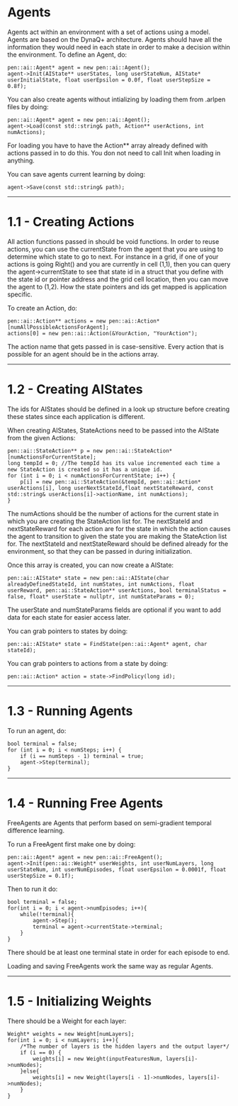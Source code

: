 # Agents

Agents act within an environment with a set of actions using a model.  Agents are based on the DynaQ+ architecture.
Agents should have all the information they would need in each state in order to make a decision within the environment.
To define an Agent, do:

	pen::ai::Agent* agent = new pen::ai::Agent();
	agent->Init(AIState** userStates, long userStateNum, AIState* userInitialState, float userEpsilon = 0.0f, float userStepSize = 0.8f);

You can also create agents without intializing by loading them from .arlpen files by doing:
	
	pen::ai::Agent* agent = new pen::ai::Agent();
	agent->Load(const std::string& path, Action** userActions, int numActions);

For loading you have to have the Action** array already defined with actions passed in to do this.  You don not need to call Init when loading in anything.

You can save agents current learning by doing:

	agent->Save(const std::string& path);

----------------------------------------------------------------------------------------------------------------------------------------------------

# 1.1 - Creating Actions

All action functions passed in should be void functions.  In order to reuse actions, you can use the currentState from the agent that you are using to determine which state to go to next.
For instance in a grid, if one of your actions is going Right() and you are currently in cell (1,1), then you can query the agent->currentState to see that state id in a struct that you
define with the state id or pointer address and the grid cell location, then you can move the agent to (1,2).  How the state pointers and ids get mapped is application specific.

To create an Action, do:

	pen::ai::Action** actions = new pen::ai::Action*[numAllPossibleActionsForAgent];
	actions[0] = new pen::ai::Action(&YourAction, "YourAction");

The action name that gets passed in is case-sensitive.  Every action that is possible for an agent should be in the actions array.

----------------------------------------------------------------------------------------------------------------------------------------------------

# 1.2 - Creating AIStates

The ids for AIStates should be defined in a look up structure before creating these states since each application
is different.

When creating AIStates, StateActions need to be passed into the AIState from the given Actions:

	pen::ai::StateAction** p = new pen::ai::StateAction*[numActionsForCurrentState];
	long tempId = 0; //The tempId has its value incremented each time a new StateAction is created so it has a unique id.
	for (int i = 0; i < numActionsForCurrentState; i++) {
		p[i] = new pen::ai::StateAction(&tempId, pen::ai::Action* userActions[i], long userNextStateId,float nextStateReward, const std::string& userActions[i]->actionName, int numActions);
	}

The numActions should be the number of actions for the current state in which you are creating the StateAction list for.
The nextStateId and nextStateReward for each action are for the state in which the action causes the agent to transition to given the state you are making the StateAction list for.
The nextStateId and nextStateReward should be defined already for the environment, so that they can be passed in during initialization.

Once this array is created, you can now create a AIState:

	pen::ai::AIState* state = new pen::ai::AIState(char alreadyDefinedStateId, int numStates, int numActions, float userReward, pen::ai::StateAction** userActions, bool terminalStatus = false, float* userState = nullptr, int numStateParams = 0);

The userState and numStateParams fields are optional if you want to add data for each state for easier access later.

You can grab pointers to states by doing:

	pen::ai::AIState* state = FindState(pen::ai::Agent* agent, char stateId);

You can grab pointers to actions from a state by doing:

	pen::ai::Action* action = state->FindPolicy(long id);

----------------------------------------------------------------------------------------------------------------------------------------------------

# 1.3 - Running Agents

To run an agent, do:

	bool terminal = false;
    for (int i = 0; i < numSteps; i++) {
        if (i == numSteps - 1) terminal = true;
        agent->Step(terminal);
    }

----------------------------------------------------------------------------------------------------------------------------------------------------

# 1.4 - Running Free Agents

FreeAgents are Agents that perform based on semi-gradient temporal difference learning.

To run a FreeAgent first make one by doing:

	pen::ai::Agent* agent = new pen::ai::FreeAgent();
	agent->Init(pen::ai::Weight* userWeights, int userNumLayers, long userStateNum, int userNumEpisodes, float userEpsilon = 0.0001f, float userStepSize = 0.1f);



Then to run it do:

	bool terminal = false;
	for(int i = 0; i < agent->numEpisodes; i++){
		while(!terminal){
			agent->Step();
			terminal = agent->currentState->terminal;
		}
	}

There should be at least one terminal state in order for each episode to end.

Loading and saving FreeAgents work the same way as regular Agents.

----------------------------------------------------------------------------------------------------------------------------------------------------

# 1.5 - Initializing Weights

There should be a Weight for each layer:

	Weight* weights = new Weight[numLayers];
	for(int i = 0; i < numLayers; i++){
		/*The number of layers is the hidden layers and the output layer*/
		if (i == 0) {
			weights[i] = new Weight(inputFeaturesNum, layers[i]->numNodes);
		}else{
			weights[i] = new Weight(layers[i - 1]->numNodes, layers[i]->numNodes);
		}
	}